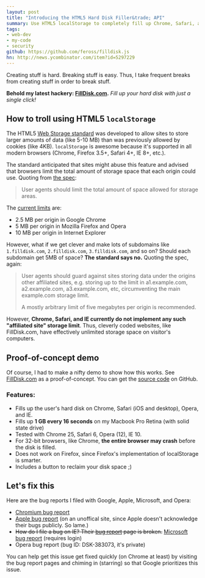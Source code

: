 ```yaml
---
layout: post
title: "Introducing the HTML5 Hard Disk Filler&trade; API"
summary: Use HTML5 localStorage to completely fill up Chrome, Safari, and IE users' hard disks.
tags:
- web-dev
- my-code
- security
github: https://github.com/feross/filldisk.js
hn: http://news.ycombinator.com/item?id=5297229
---
```


Creating stuff is hard. Breaking stuff is easy. Thus, I take frequent breaks from creating stuff in order to break stuff.

**Behold my latest hackery: [FillDisk.com](http://www.filldisk.com).** *Fill up your hard disk with just a single click!*

## How to troll using HTML5 `localStorage`

The HTML5 [Web Storage standard](http://www.w3.org/TR/webstorage/) was developed to allow sites to store larger amounts of data (like 5-10 MB) than was previously allowed by cookies (like 4KB). `localStorage` is awesome because it's supported in all modern browsers (Chrome, Firefox 3.5+, Safari 4+, IE 8+, etc.).

The standard anticipated that sites might abuse this feature and advised that browsers limit the total amount of storage space that each origin could use. Quoting from [the spec](http://www.w3.org/TR/webstorage/):

> User agents should limit the total amount of space allowed for storage areas.

The [current limits](http://en.wikipedia.org/wiki/Web_storage#Storage_size) are:

- 2.5 MB per origin in Google Chrome
- 5 MB per origin in Mozilla Firefox and Opera
- 10 MB per origin in Internet Explorer

However, what if we get clever and make lots of subdomains like `1.filldisk.com`, `2.filldisk.com`, `3.filldisk.com`, and so on? Should each subdomain get 5MB of space? **The standard says no.** Quoting the spec, again:

> User agents should guard against sites storing data under the origins other affiliated sites, e.g. storing up to the limit in a1.example.com, a2.example.com, a3.example.com, etc, circumventing the main example.com storage limit.
>
> A mostly arbitrary limit of five megabytes per origin is recommended.

However, **Chrome, Safari, and IE currently do not implement any such "affiliated site" storage limit**. Thus, cleverly coded websites, like FillDisk.com, have effectively unlimited storage space on visitor's computers.

## Proof-of-concept demo

Of course, I had to make a nifty demo to show how this works. See [FillDisk.com](http://www.filldisk.com) as a proof-of-concept. You can get the [source code](https://github.com/feross/filldisk.js) on GitHub.

### Features:

- Fills up the user's hard disk on Chrome, Safari (iOS and desktop), Opera, and IE.
- Fills up **1 GB every 16 seconds** on my Macbook Pro Retina (with solid state drive)
- Tested with Chrome 25, Safari 6, Opera (12), IE 10.
- For 32-bit browsers, like Chrome, **the entire browser may crash** before the disk is filled.
- Does not work on Firefox, since Firefox's implementation of localStorage is smarter.
- Includes a button to reclaim your disk space ;)

## Let's fix this

Here are the bug reports I filed with Google, Apple, Microsoft, and Opera:

- [Chromium bug report](https://code.google.com/p/chromium/issues/detail?id=178980)
- [Apple bug report](http://openradar.appspot.com/radar?id=2792401) (on an unoffical site, since Apple doesn't acknowledge their bugs publicly. So lame.)
- <s>How do I file a bug on IE? Their [bug report](http://connect.microsoft.com/IE) page is broken.</s> [Microsoft bug report](https://connect.microsoft.com/IE/feedback/details/780246/localstorage-stores-unlimited-amount-of-data-with-unlimited-subdomains-against-spec) (requires login)
- Opera bug report (bug ID: DSK-383073, it's private)

You can help get this issue get fixed quickly (on Chrome at least) by visiting the bug report pages and chiming in (starring) so that Google prioritizes this issue.
